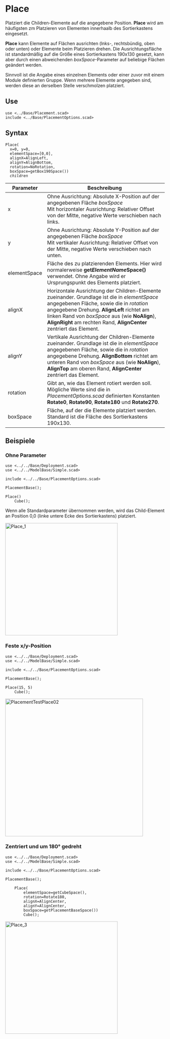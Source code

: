 # Place

Platziert die Children-Elemente auf die angegebene Position. __Place__ wird am häufigsten zm Platzieren von Elementen innerhaalb des Sortierkastens eingesetzt.

__Place__ kann Elemente auf Flächen ausrichten (lnks-, rechtsbündig, oben oder unten) oder Elemente beim Platzieren drehen. Die Ausrichtungsfläche ist standardmäßig auf die Größe eines Sortierkastens 190x130 gesetzt, kann aber durch einen abweichenden *boxSpace*-Parameter auf beliebige Flächen geändert werden.

Sinnvoll ist die Angabe eines einzelnen Elements oder einer zuvor mit einem Module definierten Gruppe. Wenn mehrere Elemente angegeben sind, werden diese an derselben Stelle verschmolzen platziert.

## Use
<pre><code>use &lt;../Base/Placement.scad&gt;
include &lt;../Base/PlacementOptions.scad&gt;</pre></code>

## Syntax
<pre><code>Place(
  x=0, y=0, 
  elementSpace=[0,0], 
  alignX=AlignLeft, 
  alignY=AlignBottom, 
  rotation=NoRotation, 
  boxSpace=getBox190Space())
  <i>children</i>
</pre></code>

| Parameter | Beschreibung |
| ------ | ------ |
| x | Ohne Ausrichtung: Absolute X-Position auf der angegebenen Fläche *boxSpace*<br/>Mit horizontaler Ausrichtung: Relativer Offset von der Mitte, negative Werte verschieben nach links. |
| y | Ohne Ausrichtung: Absolute Y-Position auf der angegebenen Fläche *boxSpace*<br/>Mit vertikaler Ausrichtung: Relativer Offset von der Mitte, negative Werte verschieben nach unten. |
| elementSpace | Fläche des zu platzierenden Elements. Hier wird normalerweise __get*ElementName*Space()__ verwendet. Ohne Angabe wird er Ursprungspunkt des Elements platziert. |
| alignX | Horizontale Ausrichtung der Children-Elemente zueinander. Grundlage ist die in *elementSpace* angegebenen Fläche, sowie die in *rotation* angegebene Drehung. __AlignLeft__ richtet am linken Rand von *boxSpace* aus (wie __NoAlign__), __AlignRight__ am rechten Rand, __AlignCenter__ zentriert das Element. |
| alignY | Vertikale Ausrichtung der Children-Elemente zueinander. Grundlage ist die in *elementSpace* angegebenen Fläche, sowie die in *rotation* angegebene Drehung. __AlignBottom__ richtet am unteren Rand von *boxSpace* aus (wie __NoAlign__), __AlignTop__ am oberen Rand, __AlignCenter__ zentriert das Element. |
| rotation | Gibt an, wie das Element rotiert werden soll. Mögliche Werte sind die in *PlacementOptions.scad* definierten Konstanten __Rotate0__, __Rotate90__, __Rotate180__ und __Rotate270__. |
| boxSpace | Fläche, auf der die Elemente platziert werden. Standard ist die Fläche des Sortierkastens 190x130. |

## Beispiele

### Ohne Parameter
<pre><code>use <../../Base/Deployment.scad>
use <../../ModelBase/Simple.scad>

include <../../Base/PlacementOptions.scad>

PlacementBase();

Place()
    Cube();</pre></code>

Wenn alle Standardparameter übernommen werden, wird das Child-Element an Position 0,0 (linke untere Ecke des Sortierkastens) platziert.

<img width="355" alt="Place_1" src="https://user-images.githubusercontent.com/48654609/168483755-c7f5a726-434b-47ca-8535-031530f50aa2.png">

### Feste x/y-Position
<pre><code>use <../../Base/Deployment.scad>
use <../../ModelBase/Simple.scad>

include <../../Base/PlacementOptions.scad>

PlacementBase();

Place(15, 5)
    Cube();</pre></code>

<img width="435" alt="PlacementTestPlace02" src="https://user-images.githubusercontent.com/48654609/168484600-ba5da09d-fa92-4260-a413-123324c66ac9.png">

### Zentriert und um 180° gedreht

<pre><code>use <../../Base/Deployment.scad>
use <../../ModelBase/Simple.scad>

include <../../Base/PlacementOptions.scad>

PlacementBase();

    Place(
        elementSpace=getCubeSpace(), 
        rotation=Rotate180, 
        alignX=AlignCenter, 
        alignY=AlignCenter, 
        boxSpace=getPlacementBaseSpace())
        Cube();</pre></code>

<img width="355" alt="Place_3" src="https://user-images.githubusercontent.com/48654609/168484762-89dfee54-a96f-46fa-a005-556fd4f39577.png">
